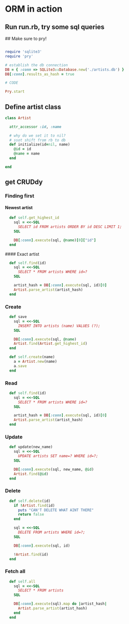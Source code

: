 # ORM in action

## Run run.rb, try some sql queries

## Make sure to pry!

```ruby

require 'sqlite3'
require 'pry'

# establish the db connection
DB = { :conn => SQLite3::Database.new('./artists.db') }
DB[:conn].results_as_hash = true

# CODE

Pry.start
```

## Define artist class

```ruby
class Artist

  attr_accessor :id, :name

  # why do we set it to nil?
  # ssot shift from rb to db
  def initialize(id=nil, name)
    @id = id
    @name = name
  end

end
```

## get CRUDdy

### Finding first

#### Newest artist

```ruby
  def self.get_highest_id
    sql = <<-SQL
      SELECT id FROM artists ORDER BY id DESC LIMIT 1;
    SQL

    DB[:conn].execute(sql, @name)[0]["id"]
  end
```

#### Exact artist
```ruby
  def self.find(id)
    sql = <<-SQL
      SELECT * FROM artists WHERE id=?
    SQL

    artist_hash = DB[:conn].execute(sql, id)[0]
    Artist.parse_artist(artist_hash)
  end
```

### Create

```ruby
  def save
    sql = <<-SQL
      INSERT INTO artists (name) VALUES (?);
    SQL

    DB[:conn].execute(sql, @name)
    Artist.find(Artist.get_highest_id)
  end

  def self.create(name)
    a = Artist.new(name)
    a.save
  end
```
### Read

```ruby
  def self.find(id)
    sql = <<-SQL
      SELECT * FROM artists WHERE id=?
    SQL

    artist_hash = DB[:conn].execute(sql, id)[0]
    Artist.parse_artist(artist_hash)
  end
```

### Update

```ruby
  def update(new_name)
    sql = <<-SQL
      UPDATE artists SET name=? WHERE id=?;
    SQL

    DB[:conn].execute(sql, new_name, @id)
    Artist.find(@id)
  end
```

### Delete

```ruby
  def self.delete(id)
    if !Artist.find(id)
      puts "CAN'T DELETE WHAT AINT THERE"
      return false
    end

    sql = <<-SQL
      DELETE FROM artists WHERE id=?;
    SQL

    DB[:conn].execute(sql, id)

    !Artist.find(id)
  end
```

### Fetch all

```ruby
  def self.all
    sql = <<-SQL
      SELECT * FROM artists
    SQL

    DB[:conn].execute(sql).map do |artist_hash|
      Artist.parse_artist(artist_hash)
    end
  end
```
